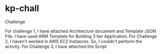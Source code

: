 # kp-chall
Challenge

For challenge 1, I have attached Architecture document and Template JSON File. I have used ARM Template for Building 3 tier Application.
For Challenge 2, I haven't worked in AWS EC2 Instances. So, I couldn't perform the activity.
For Challenge 3, I have attached the Script
